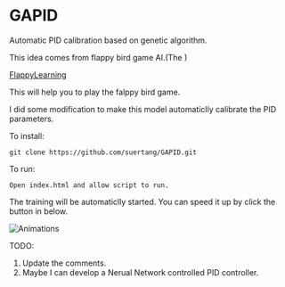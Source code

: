 # GAPID
Automatic PID calibration based on genetic algorithm.

This idea comes from flappy bird game AI.(The )

[FlappyLearning](http://github.com/xviniette/FlappyLearning)

This will help you to play the falppy bird game.

I did some modification to make this model automaticlly calibrate the PID parameters.


To install:
```
git clone https://github.com/suertang/GAPID.git
```

To run:
```
Open index.html and allow script to run.
```

The training will be automaticlly started.
You can speed it up by click the button in below.


![Animations](https://github.com/suertang/GAPID/raw/master/img/ani.gif)

TODO:
1. Update the comments.
2. Maybe I can develop a Nerual Network controlled PID controller.